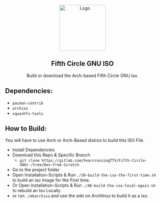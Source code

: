 <p align="center">
  <a href="https://getcryst.al">
    <img src="https://i.imgur.com/SIGP2eF.png" alt="Logo" width="150" height="150">
  </a>
</p>
<p align="center"> 
<h2 align="center"> Fifth Circle GNU ISO </h2>
</p>

<p align="center"> Build or download the Arch-based Fifth Circle GNU iso. </p>

## Dependencies:
* `pacman-contrib`
* `archiso`
* `squashfs-tools`

## How to Build:
You will have to use Arch or Arch-Based distros to build this ISO File.
* Install Dependencies
* Download this Repo & Specific Branch
  * `git clone https://gitlab.com/FearcrossingTTV/Fifth-Circle-GNU/-/tree/Dev-From-Scratch`
* Go to the project folder
* Open Installation-Scripts & Run `./30-build-the-iso-the-first-time.sh` to build an iso image for the First time.
* Or Open Installation-Scripts & Run `./40-build-the-iso-local-again.sh` to rebuild an Iso Locally
* or run `./mkarchiso` and use the wiki on Archlinux to build it as a iso.

